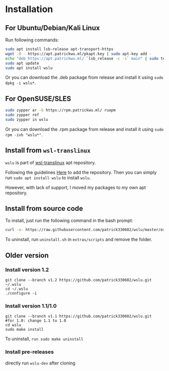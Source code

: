 # Installation

## For Ubuntu/Debian/Kali Linux

Run following commands:
```bash
sudo apt install lsb-release apt-transport-https
wget -O - https://apt.patrickwu.ml/pkapt.key | sudo apt-key add -
echo "deb https://apt.patrickwu.ml/ `lsb_release -c -s` main" | sudo tee -a /etc/apt/sources.list
sudo apt update
sudo apt install wslu
```

Or you can download the .deb package from release and install it using `sudo dpkg -i wslu*`.

## For OpenSUSE/SLES

```bash
sudo zypper ar -G https://rpm.patrickwu.ml/ ruapm
sudo zypper ref
sudo zypper in wslu
```

Or you can download the .rpm package from release and install it using `sudo rpm -ivh "wslu*"`.

## Install from `wsl-translinux`

`wslu` is part of [wsl-translinux](https://github.com/cerebrate/wsl-translinux) apt repository. 

Following the guidelines [Here](https://github.com/cerebrate/wsl-translinux/blob/master/README.md) to add the repository. Then you can simply run `sudo apt install wslu` to install `wslu`.

However, with lack of support, I moved my packages to my own apt repository.

## Install from source code

To install, just run the following command in the bash prompt:

```bash
curl -o- https://raw.githubusercontent.com/patrick330602/wslu/master/extras/scripts/install.sh | bash
```

To uninstall, run `uninstall.sh` in `extras/scripts` and remove the folder.

## Older version

### Install version 1.2

```
git clone --branch v1.2 https://github.com/patrick330602/wslu.git ~/.wslu
cd ~/.wslu
./configure -i
```

### Install version 1.1/1.0
```
git clone --branch v1.1 https://github.com/patrick330602/wslu.git
#for 1.0: change 1.1 to 1.0
cd wslu
sudo make install
```

To uninstall, `run sudo make uninstall`

### Install pre-releases

directly run `wslu-dev` after cloning
